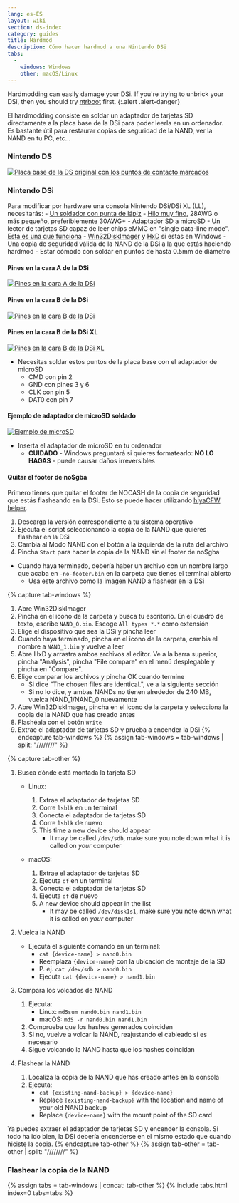 ```yaml
---
lang: es-ES
layout: wiki
section: ds-index
category: guides
title: Hardmod
description: Cómo hacer hardmod a una Nintendo DSi
tabs:
  - 
    windows: Windows
    other: macOS/Linux
---
```


Hardmodding can easily damage your DSi. If you're trying to unbrick your DSi, then you should try [ntrboot](ntrboot) first.
{:.alert .alert-danger}

El hardmodding consiste en soldar un adaptador de tarjetas SD directamente a la placa base de la DSi para poder leerla en un ordenador. Es bastante útil para restaurar copias de seguridad de la NAND, ver la NAND en tu PC, etc...

### Nintendo DS
[![Placa base de la DS original con los puntos de contacto marcados](/assets/images/ds-hardmod/mobo_pinout.png)](/assets/images/ds-hardmod/mobo_pinout.png)

### Nintendo DSi

Para modificar por hardware una consola Nintendo DSi/DSi XL (LL), necesitarás:
    - [Un soldador con punta de lápiz](https://www.amazon.com/dp/B01N4571Q6)
    - [Hilo muy fino](https://www.amazon.com/dp/B01MXGNTA4), 28AWG o más pequeño, preferiblemente 30AWG+
    - Adaptador SD a microSD
    - Un lector de tarjetas SD capaz de leer chips eMMC en "single data-line mode". [Esta es una que funciona](https://www.amazon.com/dp/B006T9B6R2)
    - [Win32DiskImager](https://sourceforge.net/projects/win32diskimager/) y [HxD](https://mh-nexus.de/en/downloads.php?product=HxD20) si estás en Windows
    - Una copia de seguridad válida de la NAND de la DSi a la que estás haciendo hardmod
    - Estar cómodo con soldar en puntos de hasta 0.5mm de diámetro

#### Pines en la cara A de la DSi
[![Pines en la cara A de la DSi](/assets/images/dsi-hardmod/side_a.jpg)](/assets/images/dsi-hardmod/side_a.jpg)
#### Pines en la cara B de la DSi
[![Pines en la cara B de la DSi](/assets/images/dsi-hardmod/side_b.png)](/assets/images/dsi-hardmod/side_b.png)
#### Pines en la cara B de la DSi XL
[![Pines en la cara B de la DSi XL](/assets/images/dsi-hardmod/dsi_xl_side_b.png)](/assets/images/dsi-hardmod/dsi_xl_side_b.png)

- Necesitas soldar estos puntos de la placa base con el adaptador de microSD
    - CMD con pin 2
    - GND con pines 3 y 6
    - CLK con pin 5
    - DAT0 con pin 7

#### Ejemplo de adaptador de microSD soldado
[![Ejemplo de microSD](/assets/images/dsi-hardmod/sd.jpg)](/assets/images/dsi-hardmod/sd.jpg)

- Inserta el adaptador de microSD en tu ordenador
    - **CUIDADO** - Windows preguntará si quieres formatearlo: **NO LO HAGAS** - puede causar daños irreversibles

#### Quitar el footer de no$gba
Primero tienes que quitar el footer de NOCASH de la copia de seguridad que estás flasheando en la DSi. Esto se puede hacer utilizando [hiyaCFW helper](https://github.com/mondul/HiyaCFW-Helper/releases/latest).

1. Descarga la versión correspondiente a tu sistema operativo
1. Ejecuta el script seleccionando la copia de la NAND que quieres flashear en la DSi
1. Cambia al Modo NAND con el botón a la izquierda de la ruta del archivo
1. Pincha `Start` para hacer la copia de la NAND sin el footer de no$gba

- Cuando haya terminado, debería haber un archivo con un nombre largo que acaba en `-no-footer.bin` en la carpeta que tienes el terminal abierto
    - Usa este archivo como la imagen NAND a flashear en la DSi

{% capture tab-windows %}
1. Abre Win32DiskImager
1. Pincha en el icono de la carpeta y busca tu escritorio. En el cuadro de texto, escribe `NAND_0.bin`. Escoge `All types *.*` como extensión
1. Elige el dispositivo que sea la DSi y pincha leer
1. Cuando haya terminado, pincha en el icono de la carpeta, cambia el nombre a `NAND_1.bin` y vuelve a leer
1. Abre HxD y arrastra ambos archivos al editor. Ve a la barra superior, pincha "Analysis", pincha "File compare" en el menú desplegable y pincha en "Compare".
1. Elige comparar los archivos y pincha OK cuando termine
    - Si dice "The chosen files are identical.", ve a la siguiente sección
    - Si no lo dice, y ambas NANDs no tienen alrededor de 240 MB, vuelca NAND_1/NAND_0 nuevamente
1. Abre Win32DiskImager, pincha en el icono de la carpeta y selecciona la copia de la NAND que has creado antes
1. Flashéala con el botón `Write`
1. Extrae el adaptador de tarjetas SD y prueba a encender la DSi
{% endcapture tab-windows %}
{% assign tab-windows = tab-windows | split: "////////" %}


{% capture tab-other %}
1. Busca dónde está montada la tarjeta SD
    - Linux:
        1. Extrae el adaptador de tarjetas SD
        1. Corre `lsblk` en un terminal
        1. Conecta el adaptador de tarjetas SD
        1. Corre `lsblk` de nuevo
        1. This time a new device should appear
            - It may be called `/dev/sdb`, make sure you note down what it is called on *your* computer

    - macOS:
        1. Extrae el adaptador de tarjetas SD
        1. Ejecuta `df` en un terminal
        1. Conecta el adaptador de tarjetas SD
        1. Ejecuta `df` de nuevo
        1. A new device should appear in the list
            - It may be called `/dev/disk1s1`, make sure you note down what it is called on *your* computer

1. Vuelca la NAND
    - Ejecuta el siguiente comando en un terminal:
        - `cat {device-name} > nand0.bin`
        - Reemplaza `{device-name}` con la ubicación de montaje de la SD
        - P. ej. `cat /dev/sdb > nand0.bin`
        - Ejecuta `cat {device-name} > nand1.bin`


1. Compara los volcados de NAND
    1. Ejecuta:
        - Linux: `md5sum nand0.bin nand1.bin`
        - macOS: `md5 -r nand0.bin nand1.bin`
    1. Comprueba que los hashes generados coinciden
    1. Si no, vuelve a volcar la NAND, reajustando el cableado si es necesario
    1. Sigue volcando la NAND hasta que los hashes coincidan

1. Flashear la NAND
    1. Localiza la copia de la NAND que has creado antes en la consola
    1. Ejecuta:
        - `cat {existing-nand-backup} > {device-name}`
        - Replace `{existing-nand-backup}` with the location and name of your old NAND backup
        - Replace `{device-name}` with the mount point of the SD card

Ya puedes extraer el adaptador de tarjetas SD y encender la consola. Si todo ha ido bien, la DSi debería encenderse en el mismo estado que cuando hiciste la copia.
{% endcapture tab-other %}
{% assign tab-other = tab-other | split: "////////" %}

### Flashear la copia de la NAND
{% assign tabs = tab-windows | concat: tab-other %}
{% include tabs.html index=0 tabs=tabs %}
